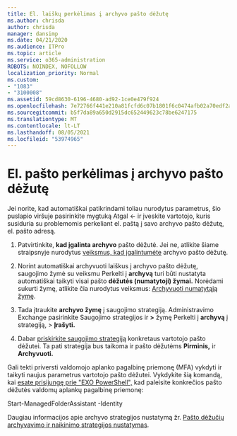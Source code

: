 ```yaml
---
title: El. laiškų perkėlimas į archyvo pašto dėžutę
ms.author: chrisda
author: chrisda
manager: dansimp
ms.date: 04/21/2020
ms.audience: ITPro
ms.topic: article
ms.service: o365-administration
ROBOTS: NOINDEX, NOFOLLOW
localization_priority: Normal
ms.custom:
- "1083"
- "3100008"
ms.assetid: 59cd8630-6196-4680-ad92-1ce0e479f924
ms.openlocfilehash: 7e72766f441e210a81fcfd6c07b1801f6c0474afb02a70edf2ad8dbb571f3d2a
ms.sourcegitcommit: b5f7da89a650d2915dc652449623c78be6247175
ms.translationtype: MT
ms.contentlocale: lt-LT
ms.lasthandoff: 08/05/2021
ms.locfileid: "53974965"
---
```

# <a name="move-email-to-the-archive-mailbox"></a>El. pašto perkėlimas į archyvo pašto dėžutę

Jei norite, kad automatiškai patikrindami toliau nurodytus parametrus, šio puslapio viršuje pasirinkite mygtuką Atgal <- ir įveskite vartotojo, kuris susiduria su problemomis perkeliant el. paštą į savo archyvo pašto dėžutę, el. pašto adresą.

1. Patvirtinkite, **kad įgalinta archyvo** pašto dėžutė. Jei ne, atlikite šiame straipsnyje nurodytus [veiksmus, kad įgalintumėte](https://docs.microsoft.com/microsoft-365/compliance/enable-archive-mailboxes) archyvo pašto dėžutę.

2. Norint automatiškai archyvuoti laiškus į archyvo pašto dėžutę, saugojimo žymė su veiksmu Perkelti į **archyvą** turi būti nustatyta automatiškai taikyti visai pašto **dėžutės (numatytoji) žymai.** Norėdami sukurti žymę, atlikite čia nurodytus veiksmus: [Archyvuoti numatytąją žymę](https://docs.microsoft.com/microsoft-365/compliance/set-up-an-archive-and-deletion-policy-for-mailboxes#create-a-custom-archive-default-policy-tag).

3. Tada įtraukite **archyvo žymę** į saugojimo strategiją. Administravimo Exchange pasirinkite Saugojimo strategijos ir **>** žymę Perkelti į **archyvą** į strategiją, > **Įrašyti.**

4. Dabar [priskirkite saugojimo strategiją](https://docs.microsoft.com/exchange/security-and-compliance/messaging-records-management/apply-retention-policy) konkretaus vartotojo pašto dėžutei. Ta pati strategija bus taikoma ir pašto dėžutėms **Pirminis,** ir **Archyvuoti.**

Gali tekti priversti valdomojo aplanko pagalbinę priemonę (MFA) vykdyti ir taikyti naujus parametrus vartotojo pašto dėžutei. Vykdykite šią komandą, kai [esate prisijungę prie "EXO PowerShell",](https://docs.microsoft.com/powershell/exchange/exchange-online/connect-to-exchange-online-powershell/connect-to-exchange-online-powershell?view=exchange-ps) kad paleisite konkrečios pašto dėžutės valdomų aplankų pagalbinę priemonę:
  
Start-ManagedFolderAssistant -Identity <name of the mailbox>

Daugiau informacijos apie archyvo strategijos nustatymą žr. [Pašto dėžučių archyvavimo ir naikinimo strategijos nustatymas](https://docs.microsoft.com/microsoft-365/compliance/set-up-an-archive-and-deletion-policy-for-mailboxes#step-1-enable-archive-mailboxes-for-users).
  